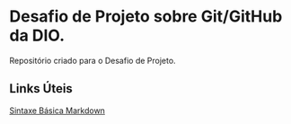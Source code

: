 # Desafio de Projeto sobre Git/GitHub da DIO.
Repositório criado para o Desafio de Projeto.
## Links Úteis
[Sintaxe Básica Markdown](https://www.markdownguide.org/basic-syntax/)
